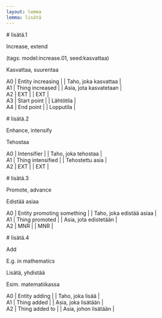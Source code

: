 ```yaml
---
layout: lemma
lemma: lisätä
---
```


<div class="sense">
# <span class="sensename">lisätä.1</span>

<span class="description">Increase, extend</span>

(tags: model:increase.01, seed:kasvattaa)

<span class="description">Kasvattaa, suurentaa</span>

A0 | Entity increasing |   | Taho, joka kasvattaa |  
A1 | Thing increased |   | Asia, jota kasvatetaan |  
A2 | EXT |   | EXT |  
A3 | Start point |   | Lähtötila |  
A4 | End point |   | Lopputila |  

</div>

<div class="sense">
# <span class="sensename">lisätä.2</span>

<span class="description">Enhance, intensify</span>

<span class="description">Tehostaa</span>

A0 | Intensifier |   | Taho, joka tehostaa |  
A1 | Thing intensified |   | Tehostettu asia |  
A2 | EXT |   | EXT |  

</div>

<div class="sense">
# <span class="sensename">lisätä.3</span>

<span class="description">Promote, advance</span>

<span class="description">Edistää asiaa</span>

A0 | Entity promoting something |   | Taho, joka edistää asiaa |  
A1 | Thing promoted |   | Asia, jota edistetään |  
A2 | MNR |   | MNR |  

</div>

<div class="sense">
# <span class="sensename">lisätä.4</span>

<span class="description">Add</span>

E.g. in mathematics

<span class="description">Lisätä, yhdistää</span>

Esim. matematiikassa

A0 | Entity adding |   | Taho, joka lisää |  
A1 | Thing added |   | Asia, joka lisätään |  
A2 | Thing added to |   | Asia, johon lisätään |  

</div>

